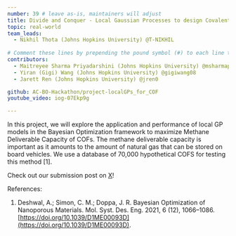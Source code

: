 ```yaml
---
number: 39 # leave as-is, maintainers will adjust
title: Divide and Conquer - Local Gaussian Processes to design Covalent Organic Frameworks for Methane Deliverable Capacity
topic: real-world
team_leads:
  - Nikhil Thota (Johns Hopkins University) @T-NIKHIL
    
# Comment these lines by prepending the pound symbol (#) to each line to hide these elements
contributors:
  - Maitreyee Sharma Priyadarshini (Johns Hopkins University) @msharmap
  - Yiran (Gigi) Wang (Johns Hopkins University) @gigiwang08
  - Jarett Ren (Johns Hopkins University) @jren0

github: AC-BO-Hackathon/project-localGPs_for_COF
youtube_video: iog-07Ekp9g

---
```


In this project, we will explore the application and performance of local GP models in the 
Bayesian Optimization framework to maximize Methane Deliverable Capacity of COFs. The
methane deliverable capacity is important as it amounts to the amount of natural
gas that can be stored on board vehicles. We use a database of 70,000 hypothetical
COFS for testing this method [1]. 

Check out our submission post on [X](https://twitter.com/nik_thota/status/1775947129065967898?s=61&t=awPgdgJg4JOwPB5F4uT2CQ)!

References:

1. Deshwal, A.; Simon, C. M.; Doppa, J. R. Bayesian Optimization of Nanoporous Materials. Mol. Syst. Des. Eng. 2021, 6 (12), 1066–1086. [https://doi.org/10.1039/D1ME00093D](https://doi.org/10.1039/D1ME00093D).

